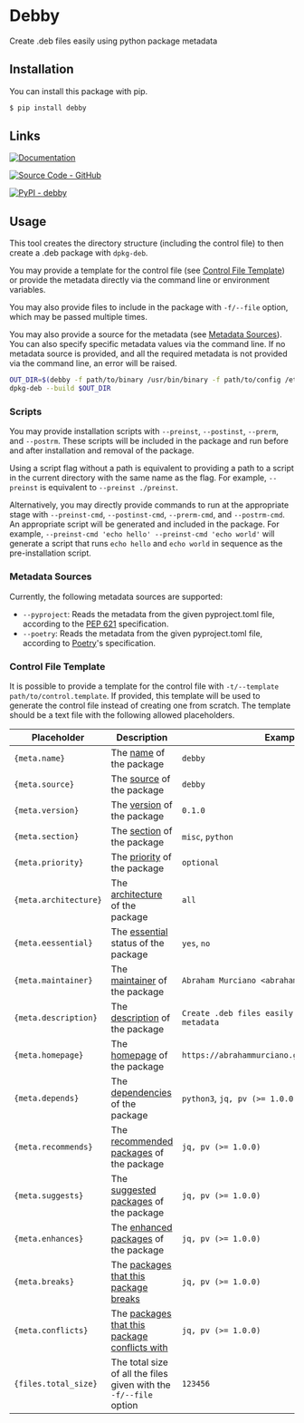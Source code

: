 # Debby

Create .deb files easily using python package metadata

## Installation

You can install this package with pip.
```sh
$ pip install debby
```

## Links

[![Documentation](https://img.shields.io/badge/Documentation-C61C3E?style=for-the-badge&logo=Read+the+Docs&logoColor=%23FFFFFF)](https://abrahammurciano.github.io/debby)

[![Source Code - GitHub](https://img.shields.io/badge/Source_Code-GitHub-181717?style=for-the-badge&logo=GitHub&logoColor=%23FFFFFF)](https://github.com/abrahammurciano/debby.git)

[![PyPI - debby](https://img.shields.io/badge/PyPI-debby-006DAD?style=for-the-badge&logo=PyPI&logoColor=%23FFD242)](https://pypi.org/project/debby/)

## Usage

This tool creates the directory structure (including the control file) to then create a .deb package with `dpkg-deb`.

You may provide a template for the control file (see [Control File Template](#control-file-template)) or provide the metadata directly via the command line or environment variables.

You may also provide files to include in the package with `-f/--file` option, which may be passed multiple times.

You may also provide a source for the metadata (see [Metadata Sources](#metadata-sources)). You can also specify specific metadata values via the command line. If no metadata source is provided, and all the required metadata is not provided via the command line, an error will be raised.

```sh
OUT_DIR=$(debby -f path/to/binary /usr/bin/binary -f path/to/config /etc/config --pyproject pyproject.toml)
dpkg-deb --build $OUT_DIR
```

### Scripts

You may provide installation scripts with `--preinst`, `--postinst`, `--prerm`, and `--postrm`. These scripts will be included in the package and run before and after installation and removal of the package.

Using a script flag without a path is equivalent to providing a path to a script in the current directory with the same name as the flag. For example, `--preinst` is equivalent to `--preinst ./preinst`.

Alternatively, you may directly provide commands to run at the appropriate stage with `--preinst-cmd`, `--postinst-cmd`, `--prerm-cmd`, and `--postrm-cmd`. An appropriate script will be generated and included in the package. For example, `--preinst-cmd 'echo hello' --preinst-cmd 'echo world'` will generate a script that runs `echo hello` and `echo world` in sequence as the pre-installation script.

### Metadata Sources

Currently, the following metadata sources are supported:

- `--pyproject`: Reads the metadata from the given pyproject.toml file, according to the [PEP 621](https://peps.python.org/pep-0621/) specification.
- `--poetry`: Reads the metadata from the given pyproject.toml file, according to [Poetry](https://python-poetry.org/docs/pyproject/)'s specification.

### Control File Template

It is possible to provide a template for the control file with `-t/--template path/to/control.template`. If provided, this template will be used to generate the control file instead of creating one from scratch. The template should be a text file with the following allowed placeholders.

| Placeholder | Description | Examples |
| --- | --- | --- |
| `{meta.name}` | The [name](https://www.debian.org/doc/debian-policy/ch-controlfields.html#s-f-package) of the package | `debby` |
| `{meta.source}` | The [source](https://www.debian.org/doc/debian-policy/ch-controlfields.html#s-f-source) of the package | `debby` |
| `{meta.version}` | The [version](https://www.debian.org/doc/debian-policy/ch-controlfields.html#s-f-version) of the package | `0.1.0` |
| `{meta.section}` | The [section](https://www.debian.org/doc/debian-policy/ch-archive.html#s-subsections) of the package | `misc`, `python` |
| `{meta.priority}` | The [priority](https://www.debian.org/doc/debian-policy/ch-archive.html#s-priorities) of the package | `optional` |
| `{meta.architecture}` | The [architecture](https://www.debian.org/doc/debian-policy/ch-controlfields.html#s-f-architecture) of the package | `all` |
| `{meta.eessential}` | The [essential](https://www.debian.org/doc/debian-policy/ch-controlfields.html#s-f-essential) status of the package | `yes`, `no` |
| `{meta.maintainer}` | The [maintainer](https://www.debian.org/doc/debian-policy/ch-controlfields.html#s-f-maintainer) of the package | `Abraham Murciano <abrahammurciano@gmail.com>` |
| `{meta.description}` | The [description](https://www.debian.org/doc/debian-policy/ch-controlfields.html#s-f-description) of the package | `Create .deb files easily using python package metadata` |
| `{meta.homepage}` | The [homepage](https://www.debian.org/doc/debian-policy/ch-controlfields.html#s-f-homepage) of the package | `https://abrahammurciano.github.io/debby/debby` |
| `{meta.depends}` | The [dependencies](https://www.debian.org/doc/debian-policy/ch-relationships.html) of the package | `python3`, `jq, pv (>= 1.0.0)` |
| `{meta.recommends}` | The [recommended packages](https://www.debian.org/doc/debian-policy/ch-relationships.html) of the package | `jq, pv (>= 1.0.0)` |
| `{meta.suggests}` | The [suggested packages](https://www.debian.org/doc/debian-policy/ch-relationships.html) of the package | `jq, pv (>= 1.0.0)` |
| `{meta.enhances}` | The [enhanced packages](https://www.debian.org/doc/debian-policy/ch-relationships.html) of the package | `jq, pv (>= 1.0.0)` |
| `{meta.breaks}` | The [packages that this package breaks](https://www.debian.org/doc/debian-policy/ch-relationships.html) | `jq, pv (>= 1.0.0)` |
| `{meta.conflicts}` | The [packages that this package conflicts with](https://www.debian.org/doc/debian-policy/ch-relationships.html) | `jq, pv (>= 1.0.0)` |
| `{files.total_size}` | The total size of all the files given with the `-f/--file` option | `123456` |